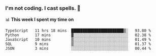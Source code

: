 ### I'm not coding. I cast spells. 🎩

📊 **This week I spent my time on**
<!--START_SECTION:waka-->
```text
TypeScript   11 hrs 18 mins  ███████████████████████▒░   93.80 % 
Python       17 mins         ▓░░░░░░░░░░░░░░░░░░░░░░░░   02.38 % 
JavaScript   10 mins         ▒░░░░░░░░░░░░░░░░░░░░░░░░   01.49 % 
SQL          9 mins          ▒░░░░░░░░░░░░░░░░░░░░░░░░   01.37 % 
JSON         3 mins          ░░░░░░░░░░░░░░░░░░░░░░░░░   00.44 % 
```
<!--END_SECTION:waka-->
